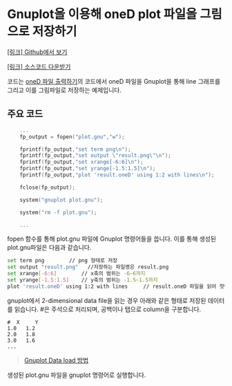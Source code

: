 
# Gnuplot을 이용해 oneD plot 파일을 그림으로 저장하기

[[링크] Github에서 보기](https://github.com/sp-edison/c_example_gnuplot)

[[링크] 소스코드 다운받기](https://github.com/sp-edison/c_example_gnuplot/archive/master.zip)



코드는 [oneD 파일 출력하기](./05_oneD.md)의 코드에서 oneD 파일을 Gnuplot을 통해 line 그래프를 그리고 이를 그림파일로 저장하는 예제입니다.


## 주요 코드

```c
    ...
    fp_output = fopen("plot.gnu","w");

    fprintf(fp_output,"set term png\n");
    fprintf(fp_output,"set output \"result.png\"\n");
    fprintf(fp_output,"set xrange[-6:6]\n");
    fprintf(fp_output,"set yrange[-1.5:1.5]\n");
    fprintf(fp_output,"plot 'result.oneD' using 1:2 with lines\n");

    fclose(fp_output);

    system("gnuplot plot.gnu");

    system("rm -f plot.gnu");

    ...
```

fopen 함수를 통해 plot.gnu 파일에 Gnuplot 명령어들을 씁니다. 이를 통해 생성된 plot.gnu파일은 다음과 같습니다.

```bash
set term png        // png 형태로 저장
set output "result.png"   //저장하는 파일명은 result.png
set xrange[-6:6]        // x축의 범위는 -6~6까지
set yrange[-1.5:1.5]    // y축의 범위는 -1.5~1.5까지
plot 'result.oneD' using 1:2 with lines     // result.oneD 파일을 읽어 첫번째 column을 x 데이터로, 두번째 column을 y 데이터로 사용해 line plot
```


gnuplot에서 2-dimensional data file을 읽는 경우 아래와 같은 형태로 저장된 데이터를 읽습니다. #은 주석으로 처리되며, 공백이나 탭으로 column을 구분합니다.
```
#  X     Y
1.0   1.2
2.0   1.8
3.0   1.6
...
```

> [Gnuplot Data load 방법](http://lowrank.net/gnuplot/datafile-e.html#2dim)


생성된 plot.gnu 파일을 gnuplot 명령어로 실행합니다.
